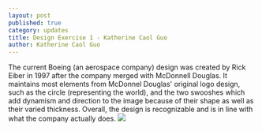 ```yaml
---
layout: post
published: true
category: updates
title: Design Exercise 1 - Katherine Caol Guo
author: Katherine Caol Guo
---
```

The current Boeing (an aerospace company) design was created by Rick Eiber in 1997 after the company merged with McDonnell Douglas. It maintains most elements from McDonnel Douglas' original logo design, such as the circle (representing the world), and the two swooshes which add dynamism and direction to the image because of their shape as well as their varied thickness. Overall, the design is recognizable and is in line with what the company actually does. 
![]({{site.baseurl}}/https://images.app.goo.gl/mYqVxqMjVRM1Eu6KA)